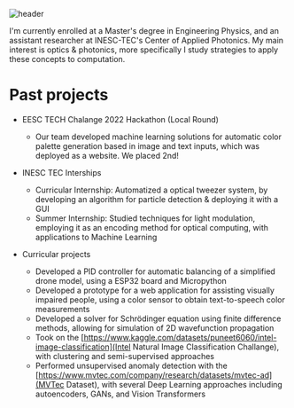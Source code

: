 ![header](https://capsule-render.vercel.app/api?type=waving&text=Welcome%20to%20my%20profile!&height=160&fontColor=ffffff)

I'm currently enrolled at a Master's degree in Engineering Physics, and an assistant researcher at INESC-TEC's Center of Applied Photonics. My main interest is optics & photonics, more specifically I study strategies to apply these concepts to computation. 

# Past projects

- EESC TECH Chalange 2022 Hackathon (Local Round)
  - Our team developed machine learning solutions for automatic color palette generation based in image and text inputs, which was deployed as a website. We placed 2nd!

- INESC TEC Interships
  - Curricular Internship: Automatized a optical tweezer system, by developing an algorithm for particle detection & deploying it with a GUI
  - Summer Internship: Studied techniques for light modulation, employing it as an encoding method for optical computing, with applications to Machine Learning

- Curricular projects
  - Developed a PID controller for automatic balancing of a simplified drone model, using a ESP32 board and Micropython
  - Developed a prototype for a web application for assisting visually impaired people, using a color sensor to obtain text-to-speech color measurements
  - Developed a solver for Schrödinger equation using finite difference methods, allowing for simulation of 2D wavefunction propagation
  - Took on the [https://www.kaggle.com/datasets/puneet6060/intel-image-classification](Intel Natural Image Classification Challange), with clustering and semi-supervised approaches
  - Performed unsupervised anomaly detection with the [https://www.mvtec.com/company/research/datasets/mvtec-ad](MVTec Dataset), with several Deep Learning approaches including autoencoders, GANs, and Vision Transformers
